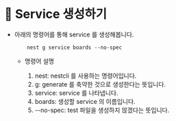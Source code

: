 # 🔔 Service 생성하기

- 아래의 명령어를 통해 service 를 생성해봅니다.
    ```
        nest g service boards --no-spec
    ```

    - 명령어 설명

        1. nest: nestcli 를 사용하는 명령어입니다.
        2. g: generate 를 축약한 것으로 생성한다는 뜻입니다.
        3. service: service 를 나타냅니다.
        4. boards: 생성할 service 의 이름입니다.
        5. --no-spec: test 파일을 생성하지 않겠다는 뜻입니다. 
